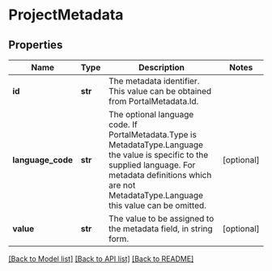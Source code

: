 # ProjectMetadata

## Properties
Name | Type | Description | Notes
------------ | ------------- | ------------- | -------------
**id** | **str** | The metadata identifier. This value can be obtained from PortalMetadata.Id. | 
**language_code** | **str** | The optional language code. If PortalMetadata.Type is MetadataType.Language             the value is specific to the supplied language. For metadata definitions which are not MetadataType.Language this value can be omitted. | [optional] 
**value** | **str** | The value to be assigned to the metadata field, in string form. | [optional] 

[[Back to Model list]](../README.md#documentation-for-models) [[Back to API list]](../README.md#documentation-for-api-endpoints) [[Back to README]](../README.md)



